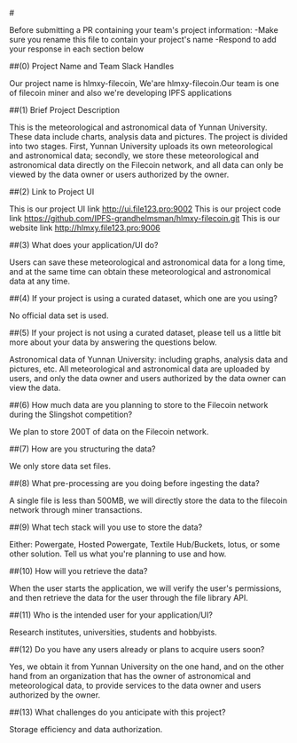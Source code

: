 #<hlmxy-filecoin>

Before submitting a PR containing your team's project information:
-Make sure you rename this file to contain your project's name
-Respond to add your response in each section below

##(0) Project Name and Team Slack Handles

Our project name is hlmxy-filecoin, We'are hlmxy-filecoin.Our team is one of filecoin miner and also we're developing IPFS applications

##(1) Brief Project Description

This is the meteorological and astronomical data of Yunnan University. These data include charts, analysis data and pictures. The project is divided into two stages. First, Yunnan University uploads its own meteorological and astronomical data; secondly, we store these meteorological and astronomical data directly on the Filecoin network, and all data can only be viewed by the data owner or users authorized by the owner.

##(2) Link to Project UI

This is our project UI link http://ui.file123.pro:9002
This is our project code link https://github.com/IPFS-grandhelmsman/hlmxy-filecoin.git
This is our website link http://hlmxy.file123.pro:9006

##(3) What does your application/UI do?

Users can save these meteorological and astronomical data for a long time, and at the same time can obtain these meteorological and astronomical data at any time.

##(4) If your project is using a curated dataset, which one are you using?

No official data set is used.

##(5) If your project is not using a curated dataset, please tell us a little bit more about your data by answering the questions below.

Astronomical data of Yunnan University: including graphs, analysis data and pictures, etc. All meteorological and astronomical data are uploaded by users, and only the data owner and users authorized by the data owner can view the data.

##(6) How much data are you planning to store to the Filecoin network during the Slingshot competition?

We plan to store 200T of data on the Filecoin network.

##(7) How are you structuring the data?

We only store data set files.

##(8) What pre-processing are you doing before ingesting the data?

A single file is less than 500MB, we will directly store the data to the filecoin network through miner transactions.

##(9) What tech stack will you use to store the data?

Either: Powergate, Hosted Powergate, Textile Hub/Buckets, lotus, or some other solution. Tell us what you're planning to use and how.

##(10) How will you retrieve the data?

When the user starts the application, we will verify the user's permissions, and then retrieve the data for the user through the file library API.

##(11) Who is the intended user for your application/UI?

Research institutes, universities, students and hobbyists.

##(12) Do you have any users already or plans to acquire users soon?

Yes, we obtain it from Yunnan University on the one hand, and on the other hand from an organization that has the owner of astronomical and meteorological data, to provide services to the data owner and users authorized by the owner.

##(13) What challenges do you anticipate with this project?

Storage efficiency and data authorization.
